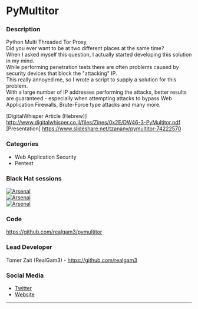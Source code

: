# PyMultitor

### Description
Python Multi Threaded Tor Proxy,  
Did you ever want to be at two different places at the same time?  
When I asked myself this question, I actually started developing this solution in my mind.  
While performing penetration tests there are often problems caused by security devices that block the "attacking" IP.  
This really annoyed me, so I wrote a script to supply a solution for this problem.  
With a large number of IP addresses performing the attacks, better results are guaranteed - especially when attempting attacks to bypass Web Application Firewalls, Brute-Force type attacks and many more.  

[DigitalWhisper Article (Hebrew)] http://www.digitalwhisper.co.il/files/Zines/0x2E/DW46-3-PyMultitor.pdf  
[Presentation] https://www.slideshare.net/tzanany/pymultitor-74222570  

### Categories
* Web Application Security
* Pentest

### Black Hat sessions
[![Arsenal](https://raw.githubusercontent.com/toolswatch/badges/master/arsenal/asia/2017.svg)]( https://www.toolswatch.org/2017/02/the-black-hat-arsenal-asia-2017-great-line-up/)  
[![Arsenal](https://raw.githubusercontent.com/toolswatch/badges/master/arsenal/usa/2017.svg)]( https://www.toolswatch.org/2017/06/the-black-hat-arsenal-usa-2017-phenomenal-line-up-announced/)  
[![Arsenal](https://raw.githubusercontent.com/toolswatch/badges/master/arsenal/europe/2017.svg)]( https://www.toolswatch.org/2017/09/black-hat-arsenal-europe-2017-lineup/)  
 
### Code 
https://github.com/realgam3/pymultitor

### Lead Developer
 Tomer Zait (RealGam3) - https://github.com/realgam3

### Social Media 
* [Twitter](https://twitter.com/realgam3)
* [Website](http://realgame.co.il/) 
----
